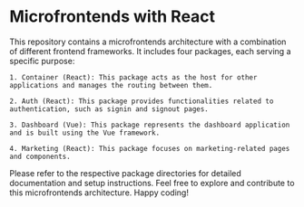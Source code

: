 # Microfrontends with React
This repository contains a microfrontends architecture with a combination of different frontend frameworks. It includes four packages, each serving a specific purpose:

	1. Container (React): This package acts as the host for other applications and manages the routing between them.
 
	2. Auth (React): This package provides functionalities related to authentication, such as signin and signout pages.
 
	3. Dashboard (Vue): This package represents the dashboard application and is built using the Vue framework.
 
	4. Marketing (React): This package focuses on marketing-related pages and components.
 
Please refer to the respective package directories for detailed documentation and setup instructions.
Feel free to explore and contribute to this microfrontends architecture. Happy coding!
